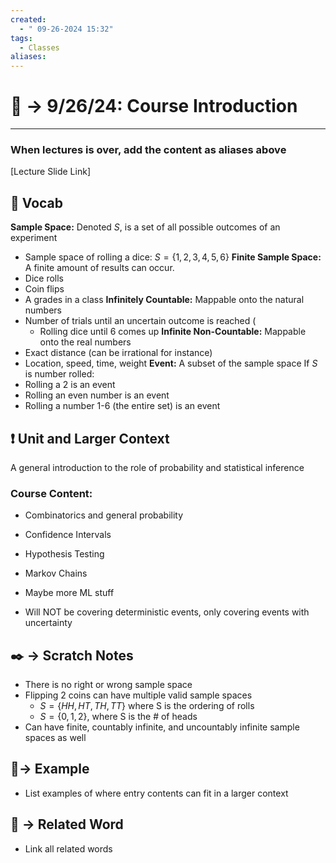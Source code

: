 ```yaml
---
created:
  - " 09-26-2024 15:32"
tags:
  - Classes
aliases:
---
```


# 📗 -> 9/26/24: Course Introduction
---
### When lectures is over, add the content as aliases above
[Lecture Slide Link]

## 🎤 Vocab
**Sample Space:** Denoted $S$, is a set of all possible outcomes of an experiment
- Sample space of rolling a dice: $S = \{1, 2, 3, 4, 5, 6\}$
**Finite Sample Space:** A finite amount of results can occur. 
- Dice rolls
- Coin flips
- A grades in a class
**Infinitely Countable:** Mappable onto the natural numbers
- Number of trials until an uncertain outcome is reached (
	- Rolling dice until 6 comes up
**Infinite Non-Countable:** Mappable onto the real numbers
- Exact distance (can be irrational for instance)
- Location, speed, time, weight
**Event:** A subset of the sample space
If $S$ is number rolled:
- Rolling a 2 is an event
- Rolling an even number is an event
- Rolling a number 1-6 (the entire set) is an event

 
## ❗ Unit and Larger Context
A general introduction to the role of probability and statistical inference
### Course Content:
- Combinatorics and general probability
- Confidence Intervals
- Hypothesis Testing
- Markov Chains
- Maybe more ML stuff

- Will NOT be covering deterministic events, only covering events with uncertainty


## ✒️ -> Scratch Notes
- There is no right or wrong sample space
- Flipping 2 coins can have multiple valid sample spaces
	- $S = \{HH, HT, TH, TT\}$ where S is the ordering of rolls
	- $S = \{0, 1, 2\}$, where S is the # of heads
- Can have finite, countably infinite, and uncountably infinite sample spaces as well


## 🧪-> Example
- List examples of where entry contents can fit in a larger context

## 🔗 -> Related Word
- Link all related words

